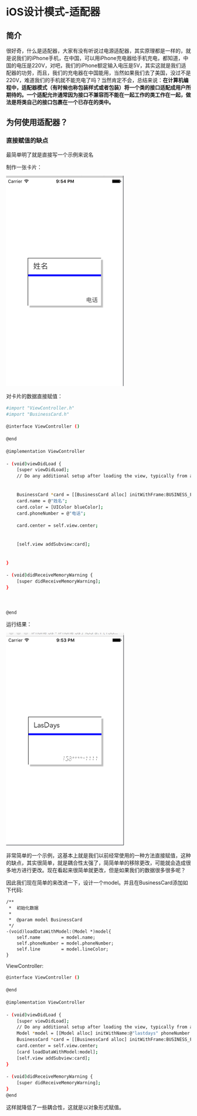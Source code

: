 # iOS设计模式-适配器

## 简介

很好奇，什么是适配器，大家有没有听说过电源适配器，其实原理都是一样的，就是说我们的iPhone手机，在中国，可以用iPhone充电器给手机充电，都知道，中国的电压是220V，对吧，我们的iPhone额定输入电压是5V，其实这就是我们适配器的功劳，而且，我们的充电器在中国能用，当然如果我们去了美国，没过不是220V，难道我们的手机就不能充电了吗？当然肯定不会，总结来说：**在计算机编程中，适配器模式（有时候也称包装样式或者包装）将一个类的接口适配成用户所期待的。一个适配允许通常因为接口不兼容而不能在一起工作的类工作在一起，做法是将类自己的接口包裹在一个已存在的类中。**        

## 为何使用适配器？

### 直接赋值的缺点

最简单明了就是直接写一个示例来说名

制作一张卡片：

![](image/1.jpg)


对卡片的数据直接赋值：

``` bash
#import "ViewController.h"
#import "BusinessCard.h"

@interface ViewController ()

@end

@implementation ViewController

- (void)viewDidLoad {
    [super viewDidLoad];
    // Do any additional setup after loading the view, typically from a nib.

    
    BusinessCard *card = [[BusinessCard alloc] initWithFrame:BUSINESS_FRAME];
    card.name = @"姓名";
    card.color = [UIColor blueColor];
    card.phoneNumber = @"电话";
    
    card.center = self.view.center;
   
    
    [self.view addSubview:card];
 
    
}

- (void)didReceiveMemoryWarning {
    [super didReceiveMemoryWarning];
}



@end
```

运行结果：

![](image/2.jpg)


非常简单的一个示例，这基本上就是我们以前经常使用的一种方法直接赋值，这种的缺点，其实很简单，就是耦合性太强了，简简单单的移除更改，可能就会造成很多地方进行更改。现在看起来很简单就更改，但是如果我们的数据很多很多呢？

因此我们现在简单的来改进一下，设计一个model。并且在BusinessCard添加如下代码:

``` bahs
/**
 *  初始化数据
 *
 *  @param model BusinessCard
 */
-(void)loadDataWithModel:(Model *)model{
    self.name        = model.name;
    self.phoneNumber = model.phoneNumber;
    self.line        = model.lineColor;
}
```

ViewController:

``` bash
@interface ViewController ()

@end

@implementation ViewController

- (void)viewDidLoad {
    [super viewDidLoad];
    // Do any additional setup after loading the view, typically from a nib
    Model *model = [[Model alloc] initWithName:@"lastdays" phoneNumber:@"158******1111" lineColor:[UIColor blueColor]];
    BusinessCard *card = [[BusinessCard alloc] initWithFrame:BUSINESS_FRAME];
    card.center = self.view.center;
    [card loadDataWithModel:model];
    [self.view addSubview:card];
}

- (void)didReceiveMemoryWarning {
    [super didReceiveMemoryWarning];
}
@end
```


这样就降低了一些耦合性，这就是以对象形式赋值。


